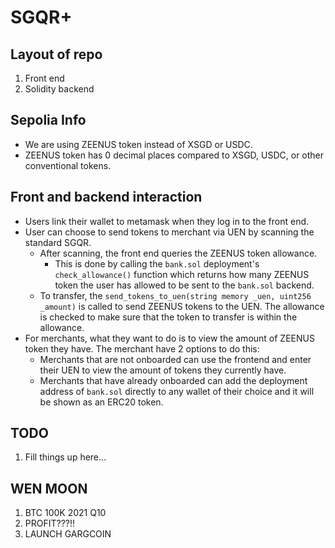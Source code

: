 # SGQR+
## Layout of repo
1. Front end
1. Solidity backend

## Sepolia Info
* We are using ZEENUS token instead of XSGD or USDC.
* ZEENUS token has 0 decimal places compared to XSGD, USDC, or other conventional tokens.

## Front and backend interaction
* Users link their wallet to metamask when they log in to the front end. 
* User can choose to send tokens to merchant via UEN by scanning the standard SGQR.
  * After scanning, the front end queries the ZEENUS token allowance.
    * This is done by calling the `bank.sol` deployment's `check_allowance()` function which returns how many ZEENUS token the user has allowed to be sent to the `bank.sol` backend.
  * To transfer, the `send_tokens_to_uen(string memory _uen, uint256 _amount)` is called to send ZEENUS tokens to the UEN. The allowance is checked to make sure that the token to transfer is within the allowance.
* For merchants, what they want to do is to view the amount of ZEENUS token they have. The merchant have 2 options to do this:
  * Merchants that are not onboarded can use the frontend and enter their UEN to view the amount of tokens they currently have. 
  * Merchants that have already onboarded can add the deployment address of `bank.sol` directly to any wallet of their choice and it will be shown as an ERC20 token.

## TODO
1. Fill things up here...

## WEN MOON
1. BTC 100K 2021 Q10
1. PROFIT???!!
1. LAUNCH GARGCOIN